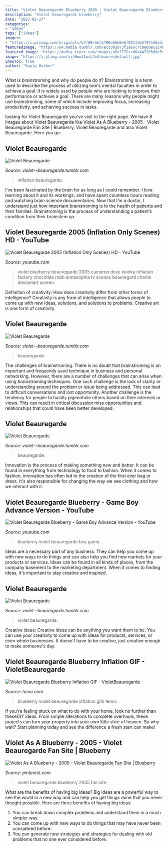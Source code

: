```yaml
---
title: "Violet Beauregarde Blueberry 2005 : Violet Beauregarde Blueberry"
description: "Violet beauregarde blueberry"
date: "2023-05-27"
categories:
- "ideas"
tags: ["ideas"]
images:
- "https://i.pinimg.com/originals/b7/00/eb/b700eb6b0e6f921fde2f97e26a3cfd58.png"
featuredImage: "https://64.media.tumblr.com/ecc091073f2a66c7c8e80e61c4bf29f2/tumblr_n3mbz3SQwe1txgr9wo1_400.gifv"
featured_image: "https://media.tenor.com/images/a5e2772ccd0a4471b5dde5d9e568cc49/tenor.gif"
image: "https://i.ytimg.com/vi/Hwmt1wsLJvA/maxresdefault.jpg"
ShowToc: true
author: "Kayla Harber"
---
```



What is brainstroming and why do people do it?
Brainstroming is a term used to describe the process of utilizing one's mental faculties in order to achieve a goal. It is widely used by people who are looking to improve their performance or achieve a goal. There are many reasons why people might use brainstroming, some of which include improving focus, increasing productivity, and achieving success in tasks.

	

		
looking for Violet Beauregarde you've visit to the right page. We have 8 Images about Violet Beauregarde like Violet As A Blueberry - 2005 - Violet Beauregarde Fan Site | Blueberry, Violet Beauregarde and also Violet Beauregarde. Here you go:
		
    
## Violet Beauregarde

<img loading=lazy src="https://64.media.tumblr.com/9d7eba4d523576ec1ec397948bc9a002/tumblr_n3mbicTPJ01txgr9wo2_1280.jpg" onerror="this.onerror=null;this.src='https://tse4.mm.bing.net/th?id=OIP.SLnlMIoNHfB6L0sP8CwBWwHaEK&amp;pid=15.1';" alt="Violet Beauregarde">

_Source: violet--beauregarde.tumblr.com_

>inflation beauregarde. 

	

I’ve been fascinated by the brain for as long as I could remember. I love learning about it and its workings, and have spent countless hours reading and watching brain science documentaries. Now that I’m a doctor, I understand just how important brainstroming is to the health of patients and their families. Brainstroming is the process of understanding a patient’s condition from their brainstem up.

    
## Violet Beauregarde 2005 (Inflation Only Scenes) HD - YouTube

<img loading=lazy src="https://i.ytimg.com/vi/Hwmt1wsLJvA/maxresdefault.jpg" onerror="this.onerror=null;this.src='https://tse4.mm.bing.net/th?id=OIP.G5baXwCmVxO7g_NVplDj5QHaEK&amp;pid=15.1';" alt="Violet Beauregarde 2005 (Inflation Only Scenes) HD - YouTube">

_Source: youtube.com_

>violet blueberry beauregarde 2005 cameron dove wonka inflation factory chocolate robb annasophia tv scenes beauregard charlie deviantart screen. 

	

Definition of creativity: How does creativity differ from other forms of intelligence?
Creativity is any form of intelligence that allows people to come up with new ideas, solutions, and solutions to problems. Creative art is one form of creativity.

    
## Violet Beauregarde

<img loading=lazy src="https://66.media.tumblr.com/2cc7fd062d85f05730cec9d7461077ce/tumblr_n3mbicTPJ01txgr9wo4_640.jpg" onerror="this.onerror=null;this.src='https://tse3.mm.bing.net/th?id=OIP.0y9JVZ9DpwIizP_atl1k1wHaEK&amp;pid=15.1';" alt="Violet Beauregarde">

_Source: violet--beauregarde.tumblr.com_

>beauregarde. 

	

The challenges of brainstroming.
There is no doubt that brainstroming is an important and frequently used technique in business and personal networking. However, there are a number of challenges that can arise when using brainstroming techniques. One such challenge is the lack of clarity or understanding around the problem or issue being addressed. This can lead to difficult conversations and lost opportunity. Another challenge is the tendency for people to hastily pigeonhole others based on their interests or views. This can result in critical discussion miss opportunities and relationships that could have been better developed.

    
## Violet Beauregarde

<img loading=lazy src="https://64.media.tumblr.com/ecc091073f2a66c7c8e80e61c4bf29f2/tumblr_n3mbz3SQwe1txgr9wo1_400.gifv" onerror="this.onerror=null;this.src='https://tse1.mm.bing.net/th?id=OIP.UmFIbE8-wdUT6ahwo3mJpgHaEz&amp;pid=15.1';" alt="Violet Beauregarde">

_Source: violet--beauregarde.tumblr.com_

>beauregarde. 

	

Innovation is the process of making something new and better. It can be found in everything from technology to food to fashion. When it comes to fashion, innovation has often led to the creation of the first ever bag or dress. It's also responsible for changing the way we see clothing and how we interact with it.

    
## Violet Beauregarde Blueberry - Game Boy Advance Version - YouTube

<img loading=lazy src="http://i.ytimg.com/vi/oNxao0ILMfc/hqdefault.jpg" onerror="this.onerror=null;this.src='https://tse3.mm.bing.net/th?id=OIP.FRbih0jTZY7HHhrAPNtaHwHaFj&amp;pid=15.1';" alt="Violet Beauregarde Blueberry - Game Boy Advance Version - YouTube">

_Source: youtube.com_

>blueberry violet beauregarde boy game. 

	

Ideas are a necessary part of any business. They can help you come up with new ways to do things and can also help you find new markets for your products or services. Ideas can be found in all kinds of places, from the company basement to the marketing department. When it comes to finding ideas, it's important to stay creative and inspired.

    
## Violet Beauregarde

<img loading=lazy src="https://66.media.tumblr.com/30662f66573fa853955c4364c7f81c27/tumblr_n3mbicTPJ01txgr9wo3_1280.jpg" onerror="this.onerror=null;this.src='https://tse2.mm.bing.net/th?id=OIP.CWFL1_6Vj76eIS8GY3-3GAHaEK&amp;pid=15.1';" alt="Violet Beauregarde">

_Source: violet--beauregarde.tumblr.com_

>violet beauregarde. 

	

Creative ideas:
Creative ideas can be anything you want them to be. You can use your creativity to come up with ideas for products, services, or even whole businesses. It doesn't have to be creative, just creative enough to make someone's day.

    
## Violet Beauregarde Blueberry Inflation GIF - VioletBeauregarde

<img loading=lazy src="https://media.tenor.com/images/a5e2772ccd0a4471b5dde5d9e568cc49/tenor.gif" onerror="this.onerror=null;this.src='https://tse1.mm.bing.net/th?id=OIP.peJ3LM0KRHG13eXZ5WjMSQAAAA&amp;pid=15.1';" alt="Violet Beauregarde Blueberry Inflation GIF - VioletBeauregarde">

_Source: tenor.com_

>blueberry violet beauregarde inflation gifs tenor. 

	

If you're feeling stuck on what to do with your home, look no further than theseDIY ideas. From simple alterations to complete overhauls, these projects can turn your property into your own little slice of heaven. So why wait? Start planning today and see the difference a fresh start can make!

    
## Violet As A Blueberry - 2005 - Violet Beauregarde Fan Site | Blueberry

<img loading=lazy src="https://i.pinimg.com/originals/b7/00/eb/b700eb6b0e6f921fde2f97e26a3cfd58.png" onerror="this.onerror=null;this.src='https://tse4.mm.bing.net/th?id=OIP.YZY10eRGuHg0VyX9wbHkKQAAAA&amp;pid=15.1';" alt="Violet As A Blueberry - 2005 - Violet Beauregarde Fan Site | Blueberry">

_Source: pinterest.com_

>violet beauregarde blueberry 2005 fan site. 

	

What are the benefits of having big ideas?
Big ideas are a powerful way to see the world in a new way and can help you get things done that you never thought possible. Here are three benefits of having big ideas: 
1. You can break down complex problems and understand them in a much simpler way. 
2. You can come up with new ways to do things that may have never been considered before. 
3. You can generate new strategies and strategies for dealing with old problems that no one ever considered before.

